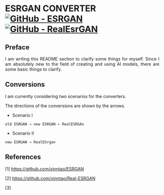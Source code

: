 # ESRGAN CONVERTER [![GitHub - ESRGAN](https://img.shields.io/badge/GitHub-ESRGAN-2ea44f)](https://github.com/xinntao/ESRGAN) [![GitHub  - RealEsrGAN](https://img.shields.io/badge/GitHub_-RealESRGAN-9933ff)](https://github.com/xinntao/Real-ESRGAN)

## Preface

<p align="justify">I am writing this README section to clarify some
things for myself. Since I am absolutely new to the field of creating
and using AI models, there are some basic things to clarify.</p>

## Conversions

<p align="justify">I am currently considering two scenarios for the
converters.</p>

<p align="justify">The directions of the conversions are shown by
the arrows.</p>

+ Scenario I

```
old ESRGAN → new ESRGAN ← RealESRGAn
```

+ Scenario II

```
new ESRGAN → RealESrgan
```

## References

[1] https://github.com/xinntao/ESRGAN

[2] https://github.com/xinntao/Real-ESRGAN

[3] 
